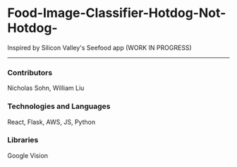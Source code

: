 # Food-Image-Classifier-Hotdog-Not-Hotdog-
Inspired by Silicon Valley's Seefood app (WORK IN PROGRESS)

<hr>

### Contributors
Nicholas Sohn, William Liu

### Technologies and Languages
React, Flask, AWS, JS, Python

### Libraries
Google Vision
